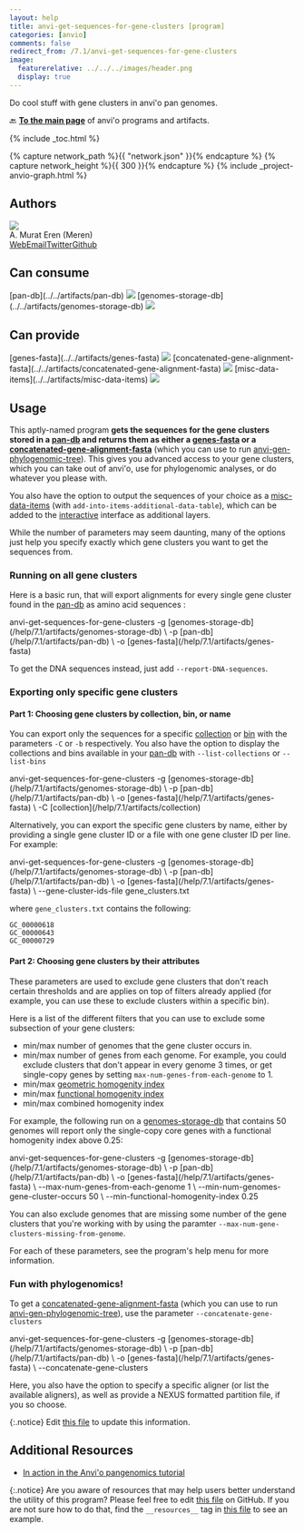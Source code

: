 ```yaml
---
layout: help
title: anvi-get-sequences-for-gene-clusters [program]
categories: [anvio]
comments: false
redirect_from: /7.1/anvi-get-sequences-for-gene-clusters
image:
  featurerelative: ../../../images/header.png
  display: true
---
```


Do cool stuff with gene clusters in anvi&#x27;o pan genomes.

🔙 **[To the main page](../../)** of anvi'o programs and artifacts.


{% include _toc.html %}
<div id="svg" class="subnetwork"></div>
{% capture network_path %}{{ "network.json" }}{% endcapture %}
{% capture network_height %}{{ 300 }}{% endcapture %}
{% include _project-anvio-graph.html %}


## Authors

<div class="anvio-person"><div class="anvio-person-info"><div class="anvio-person-photo"><img class="anvio-person-photo-img" src="../../images/authors/meren.jpg" /></div><div class="anvio-person-info-box"><span class="anvio-person-name">A. Murat Eren (Meren)</span><div class="anvio-person-social-box"><a href="http://meren.org" class="person-social" target="_blank"><i class="fa fa-fw fa-home"></i>Web</a><a href="mailto:a.murat.eren@gmail.com" class="person-social" target="_blank"><i class="fa fa-fw fa-envelope-square"></i>Email</a><a href="http://twitter.com/merenbey" class="person-social" target="_blank"><i class="fa fa-fw fa-twitter-square"></i>Twitter</a><a href="http://github.com/meren" class="person-social" target="_blank"><i class="fa fa-fw fa-github"></i>Github</a></div></div></div></div>



## Can consume


<p style="text-align: left" markdown="1"><span class="artifact-r">[pan-db](../../artifacts/pan-db) <img src="../../images/icons/DB.png" class="artifact-icon-mini" /></span> <span class="artifact-r">[genomes-storage-db](../../artifacts/genomes-storage-db) <img src="../../images/icons/DB.png" class="artifact-icon-mini" /></span></p>


## Can provide


<p style="text-align: left" markdown="1"><span class="artifact-p">[genes-fasta](../../artifacts/genes-fasta) <img src="../../images/icons/FASTA.png" class="artifact-icon-mini" /></span> <span class="artifact-p">[concatenated-gene-alignment-fasta](../../artifacts/concatenated-gene-alignment-fasta) <img src="../../images/icons/FASTA.png" class="artifact-icon-mini" /></span> <span class="artifact-p">[misc-data-items](../../artifacts/misc-data-items) <img src="../../images/icons/CONCEPT.png" class="artifact-icon-mini" /></span></p>


## Usage


This aptly-named program **gets the sequences for the gene clusters stored in a <span class="artifact-n">[pan-db](/help/7.1/artifacts/pan-db)</span> and returns them as either a <span class="artifact-n">[genes-fasta](/help/7.1/artifacts/genes-fasta)</span> or a <span class="artifact-n">[concatenated-gene-alignment-fasta](/help/7.1/artifacts/concatenated-gene-alignment-fasta)</span>** (which you can use to run <span class="artifact-n">[anvi-gen-phylogenomic-tree](/help/7.1/programs/anvi-gen-phylogenomic-tree)</span>). This gives you advanced access to your gene clusters, which you can take out of anvi'o, use for phylogenomic analyses, or do whatever you please with. 

You also have the option to output the sequences of your choice as a <span class="artifact-n">[misc-data-items](/help/7.1/artifacts/misc-data-items)</span> (with `add-into-items-additional-data-table`), which can be added to the <span class="artifact-n">[interactive](/help/7.1/artifacts/interactive)</span> interface as additional layers. 

While the number of parameters may seem daunting, many of the options just help you specify exactly which gene clusters you want to get the sequences  from. 

### Running on all gene clusters

Here is a basic run, that will  export alignments for every single gene cluster found in the <span class="artifact-n">[pan-db](/help/7.1/artifacts/pan-db)</span> as amino acid sequences :

<div class="codeblock" markdown="1">
anvi&#45;get&#45;sequences&#45;for&#45;gene&#45;clusters &#45;g <span class="artifact&#45;n">[genomes&#45;storage&#45;db](/help/7.1/artifacts/genomes&#45;storage&#45;db)</span> \
                                     &#45;p <span class="artifact&#45;n">[pan&#45;db](/help/7.1/artifacts/pan&#45;db)</span> \
                                     &#45;o <span class="artifact&#45;n">[genes&#45;fasta](/help/7.1/artifacts/genes&#45;fasta)</span>
</div>

To get the DNA sequences instead, just add `--report-DNA-sequences`. 

### Exporting only specific gene clusters

#### Part 1: Choosing gene clusters by collection, bin, or name

You can export only the sequences for a specific <span class="artifact-n">[collection](/help/7.1/artifacts/collection)</span> or <span class="artifact-n">[bin](/help/7.1/artifacts/bin)</span> with the parameters `-C` or `-b` respectively. You also have the option to display the collections and bins available in your <span class="artifact-n">[pan-db](/help/7.1/artifacts/pan-db)</span> with `--list-collections` or `--list-bins`

<div class="codeblock" markdown="1">
anvi&#45;get&#45;sequences&#45;for&#45;gene&#45;clusters &#45;g <span class="artifact&#45;n">[genomes&#45;storage&#45;db](/help/7.1/artifacts/genomes&#45;storage&#45;db)</span> \
                                     &#45;p <span class="artifact&#45;n">[pan&#45;db](/help/7.1/artifacts/pan&#45;db)</span> \
                                     &#45;o <span class="artifact&#45;n">[genes&#45;fasta](/help/7.1/artifacts/genes&#45;fasta)</span> \
                                     &#45;C <span class="artifact&#45;n">[collection](/help/7.1/artifacts/collection)</span> 
</div>

Alternatively, you can export the specific gene clusters by name, either by providing a single gene cluster ID or a file with one gene cluster ID per line. For example: 

<div class="codeblock" markdown="1">
anvi&#45;get&#45;sequences&#45;for&#45;gene&#45;clusters &#45;g <span class="artifact&#45;n">[genomes&#45;storage&#45;db](/help/7.1/artifacts/genomes&#45;storage&#45;db)</span> \
                                     &#45;p <span class="artifact&#45;n">[pan&#45;db](/help/7.1/artifacts/pan&#45;db)</span> \
                                     &#45;o <span class="artifact&#45;n">[genes&#45;fasta](/help/7.1/artifacts/genes&#45;fasta)</span> \
                                     &#45;&#45;gene&#45;cluster&#45;ids&#45;file gene_clusters.txt
</div>

where `gene_clusters.txt` contains the following:

    GC_00000618
    GC_00000643
    GC_00000729

#### Part 2: Choosing gene clusters by their attributes

These parameters are used to exclude gene clusters that don't reach certain thresholds and are applies on top of filters already applied (for example, you can use these to exclude clusters within a specific bin). 

Here is a list of the different filters that you can use to exclude some subsection of your gene clusters:

- min/max number of genomes that the gene cluster occurs in. 
- min/max number of genes from each genome. For example, you could exclude clusters that don't appear in every genome 3 times, or get single-copy genes by setting `max-num-genes-from-each-genome` to 1. 
- min/max [geometric homogenity index](http://merenlab.org/2016/11/08/pangenomics-v2/#geometric-homogeneity-index) 
- min/max [functional homogenity index](http://merenlab.org/2016/11/08/pangenomics-v2/#functional-homogeneity-index)
- min/max combined homogenity index 

For example, the following run on a <span class="artifact-n">[genomes-storage-db](/help/7.1/artifacts/genomes-storage-db)</span> that contains 50 genomes will report only the single-copy core genes with a functional homogenity index above 0.25:

<div class="codeblock" markdown="1">
anvi&#45;get&#45;sequences&#45;for&#45;gene&#45;clusters &#45;g <span class="artifact&#45;n">[genomes&#45;storage&#45;db](/help/7.1/artifacts/genomes&#45;storage&#45;db)</span> \
                                     &#45;p <span class="artifact&#45;n">[pan&#45;db](/help/7.1/artifacts/pan&#45;db)</span> \
                                     &#45;o <span class="artifact&#45;n">[genes&#45;fasta](/help/7.1/artifacts/genes&#45;fasta)</span> \
                                     &#45;&#45;max&#45;num&#45;genes&#45;from&#45;each&#45;genome 1 \
                                     &#45;&#45;min&#45;num&#45;genomes&#45;gene&#45;cluster&#45;occurs 50 \
                                     &#45;&#45;min&#45;functional&#45;homogenity&#45;index 0.25 
</div>

You can also exclude genomes that are missing some number of the gene clusters that you're working with by using the paramter `--max-num-gene-clusters-missing-from-genome`. 

For each of these parameters, see the program's help menu for more information. 

### Fun with phylogenomics! 

To get a <span class="artifact-n">[concatenated-gene-alignment-fasta](/help/7.1/artifacts/concatenated-gene-alignment-fasta)</span> (which you can use to run <span class="artifact-n">[anvi-gen-phylogenomic-tree](/help/7.1/programs/anvi-gen-phylogenomic-tree)</span>), use the parameter `--concatenate-gene-clusters`

<div class="codeblock" markdown="1">
anvi&#45;get&#45;sequences&#45;for&#45;gene&#45;clusters &#45;g <span class="artifact&#45;n">[genomes&#45;storage&#45;db](/help/7.1/artifacts/genomes&#45;storage&#45;db)</span> \
                                     &#45;p <span class="artifact&#45;n">[pan&#45;db](/help/7.1/artifacts/pan&#45;db)</span> \
                                     &#45;o <span class="artifact&#45;n">[genes&#45;fasta](/help/7.1/artifacts/genes&#45;fasta)</span> \
                                     &#45;&#45;concatenate&#45;gene&#45;clusters
</div>

Here, you also have the option to specify a specific aligner (or list the available aligners), as well as provide a NEXUS formatted partition file, if you so choose. 


{:.notice}
Edit [this file](https://github.com/merenlab/anvio/tree/master/anvio/docs/programs/anvi-get-sequences-for-gene-clusters.md) to update this information.


## Additional Resources


* [In action in the Anvi&#x27;o pangenomics tutorial](http://merenlab.org/2016/11/08/pangenomics-v2/#scrutinizing-phylogenomics)


{:.notice}
Are you aware of resources that may help users better understand the utility of this program? Please feel free to edit [this file](https://github.com/merenlab/anvio/tree/master/bin/anvi-get-sequences-for-gene-clusters) on GitHub. If you are not sure how to do that, find the `__resources__` tag in [this file](https://github.com/merenlab/anvio/blob/master/bin/anvi-interactive) to see an example.
